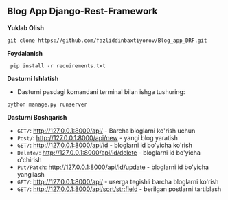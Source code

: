 ## Blog App Django-Rest-Framework

**Yuklab Olish**
```
git clone https://github.com/fazliddinbaxtiyorov/Blog_app_DRF.git

```
**Foydalanish**
```
 pip install -r requirements.txt
```
**Dasturni Ishlatish**
  * Dasturni pasdagi komandani terminal bilan ishga tushuring: 
```
python manage.py runserver
```


**Dasturni Boshqarish**

- `GET/`:  http://127.0.0.1:8000/api/ - Barcha bloglarni ko'rish uchun
- `Post/`:   http://127.0.0.1:8000/api/new - yangi blog yaratish
- `GET/`:  http://127.0.0.1:8000/api/id - bloglarni id bo'yicha ko'rish
- `Delete/`:   http://127.0.0.1:8000/api/id/delete - bloglarni id bo'yicha o'chirish
- `Put/Patch`: http://127.0.0.1:8000/api/id/update - bloglarni id bo'yicha yangilash
- `GET/`:  http://127.0.0.1:8000/api/<username> - userga tegishli barcha bloglarni ko'rish
- `GET/`:  http://127.0.0.1:8000/api/sort/<str:field>  - berilgan postlarni tartiblash
